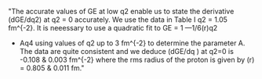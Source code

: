 "The accurate values of GE at low q2 enable us to
state the derivative (dGE/dq2) at q2 = 0 accurately.
We use the data in Table I q2 = 1.05 fm^{-2}. It is
neeessary to use a quadratic fit to GE = 1 —1/6(r)q2
+ Aq4 using values of q2 up to 3 fm^{-2} to determine the
parameter A.   The data are quite consistent and we
deduce (dGE/dq ) at q2=0 is -0.108 & 0.003 fm^{-2}
where the rms radius of the proton is given by
(r) = 0.805 & 0.011 fm."
